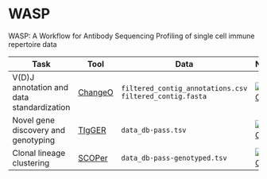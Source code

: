 # WASP
WASP: A Workflow for Antibody Sequencing Profiling of single cell immune repertoire data

| Task | Tool | Data  | Notebook | 
| ---- | ---- | ---- | -------- |
| V(D)J annotation and data standardization  | [ChangeO](https://academic.oup.com/bioinformatics/article/31/20/3356/195677) | `filtered_contig_annotations.csv` `filtered_contig.fasta` | [![Open In Colab](https://colab.research.google.com/assets/colab-badge.svg)](https://colab.research.google.com/github/yyw-informatics/WASP/blob/main/Immcantation_1_VDJ_Annotation_and_Standardization_with_Change_O_in_Python.ipynb)
| Novel gene discovery and genotyping | [TIgGER](https://www.pnas.org/doi/10.1073/pnas.1417683112) | `data_db-pass.tsv` |[![Open In Colab](https://colab.research.google.com/assets/colab-badge.svg)](https://colab.research.google.com/github/yyw-informatics/WASP/blob/main/Immcantation_2_Novel_V_gene_alleles_with_TIgGER_in_R.ipynb)|
| Clonal lineage clustering | [SCOPer](https://academic.oup.com/bioinformatics/article/34/13/i341/5045726) |  `data_db-pass-genotyped.tsv`   | [![Open In Colab](https://colab.research.google.com/assets/colab-badge.svg)](https://colab.research.google.com/github/yyw-informatics/WASP/blob/main/Immcantation_3_Clonal_lineages_hierarchical_clustering_with_SHazaM_and_SCOPer_in_R.ipynb)   |


